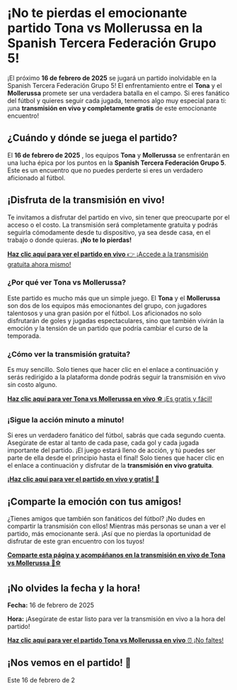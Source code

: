 # ¡No te pierdas el emocionante partido Tona vs Mollerussa en la Spanish Tercera Federación Grupo 5!

¡El próximo **16 de febrero de 2025** se jugará un partido inolvidable en la Spanish Tercera Federación Grupo 5! El enfrentamiento entre el **Tona** y el **Mollerussa** promete ser una verdadera batalla en el campo. Si eres fanático del fútbol y quieres seguir cada jugada, tenemos algo muy especial para ti: ¡una **transmisión en vivo y completamente gratis** de este emocionante encuentro!

## ¿Cuándo y dónde se juega el partido?

El **16 de febrero de 2025** , los equipos **Tona** y **Mollerussa** se enfrentarán en una lucha épica por los puntos en la **Spanish Tercera Federación Grupo 5**. Este es un encuentro que no puedes perderte si eres un verdadero aficionado al fútbol.

## ¡Disfruta de la transmisión en vivo!

Te invitamos a disfrutar del partido en vivo, sin tener que preocuparte por el acceso o el costo. La transmisión será completamente gratuita y podrás seguirla cómodamente desde tu dispositivo, ya sea desde casa, en el trabajo o donde quieras. **¡No te lo pierdas!**

[**Haz clic aquí para ver el partido en vivo** 👉 ¡Accede a la transmisión gratuita ahora mismo!](https://tinyurl.com/livestreamfreeo?st=Tona+vs+Mollerussa&si=ghc)

### ¿Por qué ver Tona vs Mollerussa?

Este partido es mucho más que un simple juego. El **Tona** y el **Mollerussa** son dos de los equipos más emocionantes del grupo, con jugadores talentosos y una gran pasión por el fútbol. Los aficionados no solo disfrutarán de goles y jugadas espectaculares, sino que también vivirán la emoción y la tensión de un partido que podría cambiar el curso de la temporada.

### ¿Cómo ver la transmisión gratuita?

Es muy sencillo. Solo tienes que hacer clic en el enlace a continuación y serás redirigido a la plataforma donde podrás seguir la transmisión en vivo sin costo alguno.

[**Haz clic aquí para ver Tona vs Mollerussa en vivo** ⚽ ¡Es gratis y fácil!](https://tinyurl.com/livestreamfreeo?st=Tona+vs+Mollerussa&si=ghc)

### ¡Sigue la acción minuto a minuto!

Si eres un verdadero fanático del fútbol, sabrás que cada segundo cuenta. Asegúrate de estar al tanto de cada pase, cada gol y cada jugada importante del partido. ¡El juego estará lleno de acción, y tú puedes ser parte de ella desde el principio hasta el final! Solo tienes que hacer clic en el enlace a continuación y disfrutar de la **transmisión en vivo gratuita**.

[**¡Haz clic aquí para ver el partido en vivo y gratis! 🎉**](https://tinyurl.com/livestreamfreeo?st=Tona+vs+Mollerussa&si=ghc)

## ¡Comparte la emoción con tus amigos!

¿Tienes amigos que también son fanáticos del fútbol? ¡No dudes en compartir la transmisión con ellos! Mientras más personas se unan a ver el partido, más emocionante será. ¡Así que no pierdas la oportunidad de disfrutar de este gran encuentro con los tuyos!

[**Comparte esta página y acompáñanos en la transmisión en vivo de Tona vs Mollerussa** 👫⚽](https://tinyurl.com/livestreamfreeo?st=Tona+vs+Mollerussa&si=ghc)

## ¡No olvides la fecha y la hora!

**Fecha:** 16 de febrero de 2025

**Hora:** ¡Asegúrate de estar listo para ver la transmisión en vivo a la hora del partido!

[**Haz clic aquí para ver el partido Tona vs Mollerussa en vivo** ⏰ ¡No faltes!](https://tinyurl.com/livestreamfreeo?st=Tona+vs+Mollerussa&si=ghc)

## ¡Nos vemos en el partido! 🎉

Este 16 de febrero de 2
